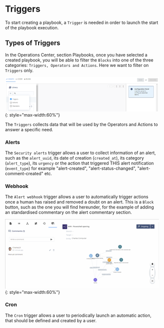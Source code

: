 # Triggers

To start creating a playbook, a `Trigger` is needed in order to launch the start of the playbook execution.

## Types of Triggers

In the Operations Center, section Playbooks, once you have selected a created playbook, you will be able to filter the `Blocks` into one of the three categories: `Triggers, Operators and Actions`. Here we want to filter on `Triggers` only.

![SEKOIA.IO Operations Center Filter on Triggers](../assets/operation_center/playbooks/filter_triggers.png){: style="max-width:60%"}

The `Triggers` collects data that will be used by the Operators and Actions to answer a specific need.

### Alerts

The `Security alerts` trigger allows a user to collect information of an alert, such as the `alert_uuid`, its date of creation (`created_at`), its category (`alert_type`), its `urgency` or the action that triggered THIS alert notification (`event_type`) for example "alert-created", "alert-status-changed", "alert-comment-created" etc.

### Webhook

The `Alert webhook` trigger allows a user to automatically trigger actions once a human has raised and removed a doubt on an alert.
This is a `Block` button, such as the one you will find hereunder, for the example of adding an standardised commentary on the alert commentary section.

![SEKOIA.IO Operations Center Webhook Trigger](../assets/operation_center/playbooks/web_hook.gif){: style="max-width:60%"}

### Cron

The `Cron` trigger allows a user to periodically launch an automatic action, that should be defined and created by a user.
